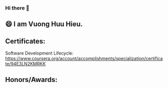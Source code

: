 ### Hi there 👋

<!--
**huuvghieu/huuvghieu** is a ✨ _special_ ✨ repository because its `README.md` (this file) appears on your GitHub profile.

Here are some ideas to get you started:

- 🔭 I’m currently working on ...
- 🌱 I’m currently learning ...
- 👯 I’m looking to collaborate on ...
- 🤔 I’m looking for help with ...
- 💬 Ask me about ...
- 📫 How to reach me: ...
- 😄 Pronouns: ...
- ⚡ Fun fact: ...
-->
## 😄 I am Vuong Huu Hieu.
## Certificates:
Software Development Lifecycle: </br>
https://www.coursera.org/account/accomplishments/specialization/certificate/94E3LN2KMRKK
## Honors/Awards:


